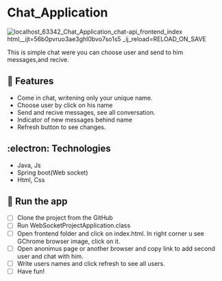 # Chat_Application 
![localhost_63342_Chat_Application_chat-api_frontend_index html__ijt=56b0pvruo3ae3ghl0bvo7so1s5 _ij_reload=RELOAD_ON_SAVE](https://user-images.githubusercontent.com/112484426/213602555-21f90f02-9410-40df-9a84-b7ad3d810414.png)

This is simple chat were you can choose user and send to him messages,and recive.

:dart: Features
---
+ Come in chat, writening only your unique name.
+ Choose user by click on his name
+ Send and recive messages, see all conversation.
+ Indicator of new messages behind name
+ Refresh button to see changes.

:electron: Technologies
----
+ Java, Js
+ Spring boot(Web socket)
+ Html, Css

:rocket: Run the app
---
+ [ ] Clone the project from the GitHub
+ [ ] Run WebSocketProjectApplication.class
+ [ ] Open frontend folder and click on index.html. In right corner u see GChrome browser image, click on it.
+ [ ] Open anonimus page or another browser and copy link to add second user and chat with him.
+ [ ] Write users names and click refresh to see all users.
+ [ ] Have fun!
